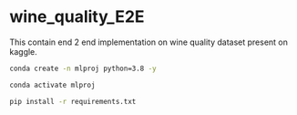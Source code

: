 # wine_quality_E2E
This contain end 2 end implementation on wine quality dataset present on kaggle.


```bash
conda create -n mlproj python=3.8 -y
```


```bash
conda activate mlproj
```


```bash
pip install -r requirements.txt
```